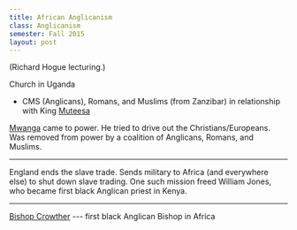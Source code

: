 ```yaml
---
title: African Anglicanism
class: Anglicanism
semester: Fall 2015
layout: post
---
```


(Richard Hogue lecturing.)

Church in Uganda

 - CMS (Anglicans), Romans, and Muslims (from Zanzibar) in relationship with King [Muteesa](https://en.wikipedia.org/wiki/Muteesa_I_of_Buganda)

[Mwanga](https://en.wikipedia.org/wiki/Mwanga_II_of_Buganda) came to power. He tried to drive out the Christians/Europeans. Was removed from power by a coalition of Anglicans, Romans, and Muslims.

--- 

England ends the slave trade. Sends military to Africa (and everywhere else) to shut down slave trading. One such mission freed William Jones, who became first black Anglican priest in Kenya.


--- 

[Bishop Crowther](https://en.wikipedia.org/wiki/Samuel_Ajayi_Crowther) --- first black Anglican Bishop in Africa

